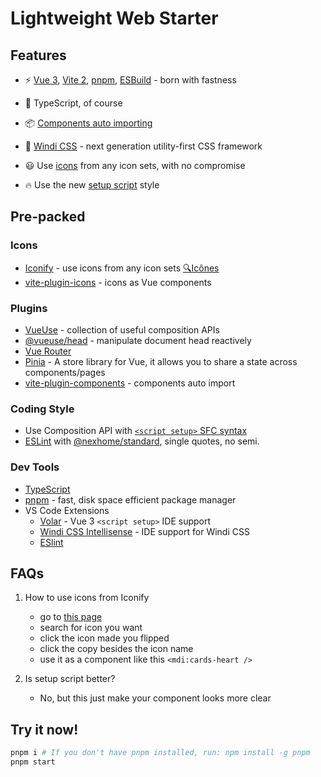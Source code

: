 # Lightweight Web Starter

## Features

- ⚡️ [Vue 3](https://github.com/vuejs/vue-next), [Vite 2](https://github.com/vitejs/vite), [pnpm](https://pnpm.js.org/), [ESBuild](https://github.com/evanw/esbuild) - born with fastness

- 🦾  TypeScript, of course

- 📦  [Components auto importing](/src/components/README.md)

- 🎨  [Windi CSS](https://github.com/windicss/windicss) - next generation utility-first CSS framework

- 😃  Use [icons](/src/components/README.md) from any icon sets, with no compromise

- 🔥  Use the new [setup script](https://github.com/vuejs/rfcs/pull/227) style

## Pre-packed

### Icons

- [Iconify](https://iconify.design/) - use icons from any icon sets [🔍Icônes](https://icones.netlify.app/)
- [vite-plugin-icons](https://github.com/antfu/vite-plugin-icons) - icons as Vue components

### Plugins
- [VueUse](https://github.com/antfu/vueuse) - collection of useful composition APIs
- [@vueuse/head](https://github.com/vueuse/head) - manipulate document head reactively
- [Vue Router](https://github.com/vuejs/vue-router)
- [Pinia](https://pinia.esm.dev/) - A store library for Vue, it allows you to share a state across components/pages
- [vite-plugin-components](https://github.com/antfu/vite-plugin-components) - components auto import

### Coding Style
- Use Composition API with [`<script setup>` SFC syntax](https://github.com/vuejs/rfcs/pull/227)
- [ESLint](https://eslint.org/) with [@nexhome/standard](https://www.npmjs.com/package/@nexhome/standard), single quotes, no semi.

### Dev Tools
- [TypeScript](https://www.typescriptlang.org/)
- [pnpm](https://pnpm.js.org/) - fast, disk space efficient package manager
- VS Code Extensions
    - [Volar](https://marketplace.visualstudio.com/items?itemName=johnsoncodehk.volar) - Vue 3 `<script setup>` IDE support
    - [Windi CSS Intellisense](https://marketplace.visualstudio.com/items?itemName=voorjaar.windicss-intellisense) - IDE support for Windi CSS
    - [ESlint](https://marketplace.visualstudio.com/items?itemName=dbaeumer.vscode-eslint)


## FAQs

1. How to use icons from Iconify
    - go to [this page](https://icones.netlify.app/collection/all)
    - search for icon you want
    - click the icon made you flipped
    - click the copy besides the icon name
    - use it as a component like this `<mdi:cards-heart />`

2. Is setup script better?

    - No, but this just make your component looks more clear

## Try it now!

```bash
pnpm i # If you don't have pnpm installed, run: npm install -g pnpm
pnpm start
```
